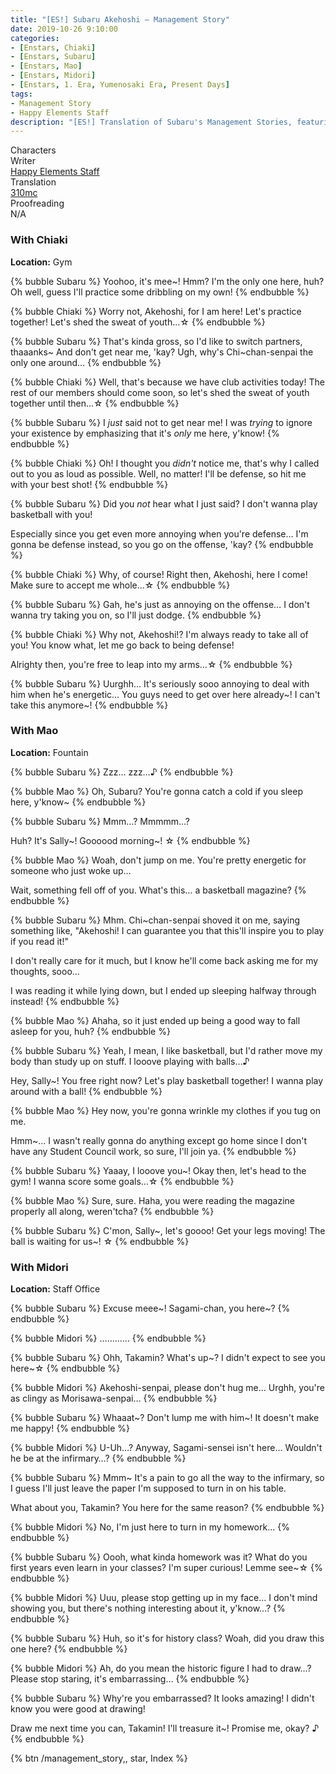 ```yaml
---
title: "[ES!] Subaru Akehoshi – Management Story"
date: 2019-10-26 9:10:00
categories:
- [Enstars, Chiaki]
- [Enstars, Subaru]
- [Enstars, Mao]
- [Enstars, Midori]
- [Enstars, 1. Era, Yumenosaki Era, Present Days]
tags:
- Management Story
- Happy Elements Staff
description: "[ES!] Translation of Subaru's Management Stories, featuring Chiaki, Mao, and Midori."
---
```

<div class="three-wrapper" style="--storyColor:#5ac189;--storyColor-rgb:90,193,137;--storyColor-h:147.4;--storyColor-s:45.4%;--storyColor-l:55.5%;">
    <div class="info-area">
        <div class="info">
            <div class="info-item characters">
                <div class="label">
                    Characters
                </div>
                <div class="value">
								<a href="/categories/Enstars/Subaru" character="Subaru"></a>
                <a href="/categories/Enstars/Midori" character="Midori"></a>
                <a href="/categories/Enstars/Mao" character="Mao"></a>
                <a href="/categories/Enstars/Chiaki" character="Chiaki"></a>
                </div>
            </div>
            <div class="info-item one">
                <div class="label">
                    Writer
                </div>
                <div class="value">
                    <a href="/tags/Happy-Elements-Staff/">Happy Elements Staff</a>
                </div>
            </div>
            <div class="info-item two">
                <div class="label">
                    Translation
                </div>
                <div class="value">
                    <a href="/about">310mc</a>
                </div>
            </div>
            <div class="info-item three">
                <div class="label">
                   Proofreading
                </div>
                <div class="value">
                    N/A
                </div>
            </div>
        </div>
    </div>
</div>

<!-- more -->

### With Chiaki

<div class="msr-location">
    <p><span><b>Location:</b> Gym</span></p>
</div>

{% bubble Subaru %}
Yoohoo, it's mee~! Hmm? I'm the only one here, huh? Oh well, guess I'll practice some dribbling on my own!
{% endbubble %}

{% bubble Chiaki %}
Worry not, Akehoshi, for I am here! Let's practice together! Let's shed the sweat of youth…☆
{% endbubble %}

{% bubble Subaru %}
That's kinda gross, so I'd like to switch partners, thaaanks~ And don't get near me, 'kay? Ugh, why's Chi~chan-senpai the only one around…
{% endbubble %}

{% bubble Chiaki %}
Well, that's because we have club activities today! The rest of our members should come soon, so let's shed the sweat of youth together until then…☆
{% endbubble %}

{% bubble Subaru %}
I *just* said not to get near me! I was *trying* to ignore your existence by emphasizing that it's *only* me here, y'know!
{% endbubble %}

{% bubble Chiaki %}
Oh! I thought you *didn't* notice me, that's why I called out to you as loud as possible. Well, no matter! I'll be defense, so hit me with your best shot!
{% endbubble %}

{% bubble Subaru %}
Did you *not* hear what I just said? I don't wanna play basketball with you!

Especially since you get even more annoying when you're defense… I'm gonna be defense instead, so you go on the offense, 'kay?
{% endbubble %}

{% bubble Chiaki %}
Why, of course! Right then, Akehoshi, here I come! Make sure to accept me whole…☆
{% endbubble %}

{% bubble Subaru %}
Gah, he's just as annoying on the offense… I don't wanna try taking you on, so I'll just dodge.
{% endbubble %}

{% bubble Chiaki %}
Why not, Akehoshi!? I'm always ready to take all of you! You know what, let me go back to being defense!

Alrighty then, you're free to leap into my arms…☆
{% endbubble %}

{% bubble Subaru %}
Uurghh… It's seriously sooo annoying to deal with him when he's energetic… You guys need to get over here already\~! I can't take this anymore\~!
{% endbubble %}

### With Mao

<div class="msr-location">
    <p><span><b>Location:</b> Fountain</span></p>
</div>

{% bubble Subaru %}
Zzz… zzz…♪
{% endbubble %}

{% bubble Mao %}
Oh, Subaru? You're gonna catch a cold if you sleep here, y'know~
{% endbubble %}

{% bubble Subaru %}
Mmm…? Mmmmm…?

Huh? It's Sally\~! Goooood morning\~! ☆
{% endbubble %}

{% bubble Mao %}
Woah, don't jump on me. You're pretty energetic for someone who just woke up…

Wait, something fell off of you. What's this… a basketball magazine?
{% endbubble %}

{% bubble Subaru %}
Mhm. Chi~chan-senpai shoved it on me, saying something like, "Akehoshi! I can guarantee you that this'll inspire you to play if you read it!"

I don't really care for it much, but I know he'll come back asking me for my thoughts, sooo…

I was reading it while lying down, but I ended up sleeping halfway through instead!
{% endbubble %}

{% bubble Mao %}
Ahaha, so it just ended up being a good way to fall asleep for you, huh?
{% endbubble %}

{% bubble Subaru %}
Yeah, I mean, I like basketball, but I'd rather move my body than study up on stuff. I looove playing with balls…♪

Hey, Sally~! You free right now? Let's play basketball together! I wanna play around with a ball!
{% endbubble %}

{% bubble Mao %}
Hey now, you're gonna wrinkle my clothes if you tug on me.

Hmm~… I wasn't really gonna do anything except go home since I don't have any Student Council work, so sure, I'll join ya.
{% endbubble %}

{% bubble Subaru %}
Yaaay, I looove you~! Okay then, let's head to the gym! I wanna score some goals…☆
{% endbubble %}

{% bubble Mao %}
Sure, sure. Haha, you were reading the magazine properly all along, weren'tcha?
{% endbubble %}

{% bubble Subaru %}
C'mon, Sally\~, let's goooo! Get your legs moving! The ball is waiting for us\~! ☆
{% endbubble %}

### With Midori

<div class="msr-location">
    <p><span><b>Location:</b> Staff Office</span></p>
</div>

{% bubble Subaru %}
Excuse meee\~! Sagami-chan, you here\~?
{% endbubble %}

{% bubble Midori %}
…………
{% endbubble %}

{% bubble Subaru %}
Ohh, Takamin? What's up\~? I didn't expect to see you here\~☆
{% endbubble %}

{% bubble Midori %}
Akehoshi-senpai, please don't hug me… Urghh, you're as clingy as Morisawa-senpai…
{% endbubble %}

{% bubble Subaru %}
Whaaat\~? Don't lump me with him\~! It doesn't make me happy!
{% endbubble %}

{% bubble Midori %}
U-Uh…? Anyway, Sagami-sensei isn't here… Wouldn't he be at the infirmary…?
{% endbubble %}

{% bubble Subaru %}
Mmm~ It's a pain to go all the way to the infirmary, so I guess I'll just leave the paper I'm supposed to turn in on his table.

What about you, Takamin? You here for the same reason?
{% endbubble %}

{% bubble Midori %}
No, I'm just here to turn in my homework…
{% endbubble %}

{% bubble Subaru %}
Oooh, what kinda homework was it? What do you first years even learn in your classes? I'm super curious! Lemme see~☆
{% endbubble %}

{% bubble Midori %}
Uuu, please stop getting up in my face… I don't mind showing you, but there's nothing interesting about it, y'know…?
{% endbubble %}

{% bubble Subaru %}
Huh, so it's for history class? Woah, did you draw this one here?
{% endbubble %}

{% bubble Midori %}
Ah, do you mean the historic figure I had to draw…? Please stop staring, it's embarrassing…
{% endbubble %}

{% bubble Subaru %}
Why're you embarrassed? It looks amazing! I didn't know you were good at drawing!

Draw me next time you can, Takamin! I'll treasure it~! Promise me, okay? ♪
{% endbubble %}

<div toc>{% btn /management_story,, star, Index %}</div>
